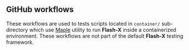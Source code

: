 ## GitHub workflows

These workflows are used to tests scripts located in `container/` sub-directory which use [Maple](https://github.com/akashdhruv/Maple) utility to run **Flash-X** inside a containerized environment. These workflows are not part of the default **Flash-X** testing framework.
